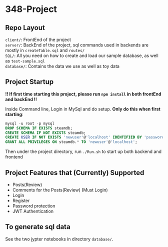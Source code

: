 # 348-Project

## Repo Layout

`client/`: FrontEnd of the project <br />
`server/`: BackEnd of the project, sql commands used in backends are mostly in `createTable.sql` and `routes/` <br />
`SQL/`: All you need on how to create and load our sample database, as well as `test-sample.sql` <br />
`database/`: Contains the data we use as well as toy data <br />

## Project Startup

**!! If first time starting this project, please run `npm install` in both frontEnd and backEnd !!**

Inside Command line, Login in MySql and do setup. **Only do this when first starting**:

```sql
mysql -u root -p mysql
DROP SCHEMA IF EXISTS steamdb;
CREATE SCHEMA IF NOT EXISTS steamdb;
CREATE USER IF NOT EXISTS 'newuser'@'localhost' IDENTIFIED BY 'password';
GRANT ALL PRIVILEGES ON steamdb.* TO 'newuser'@'localhost';
```


Then under the project directory, run `./Run.sh` to start up both backend and frontend

## Project Features that (Currently) Supported

- Posts(Review)
- Comments for the Posts(Review) (Must Login)
- Login
- Register
- Password protection
- JWT Authentication

## To generate sql data
See the two jypter notebooks in directory `database/`.
